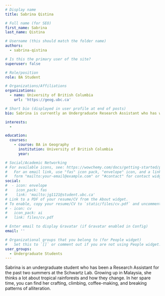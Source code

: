 ```yaml
---
# Display name
title: Sabrina Qistina

# Full name (for SEO)
first_name: Sabrina
last_name: Qistina

# Username (this should match the folder name)
authors:
  - sabrina-qistina

# Is this the primary user of the site?
superuser: false

# Role/position
role: BA Student 

# Organizations/Affiliations
organizations:
  - name: University of British Columbia
    url: 'https://geog.ubc.ca'

# Short bio (displayed in user profile at end of posts)
bio: Sabrina is currently an Undergraduate Research Assistant who has worked for the past two summers within the lab, assisting various graduate students with their research.

interests:
  - 

education:
  courses:
    - course: BA in Geography
      institution: University of British Columbia
      year:

# Social/Academic Networking
# For available icons, see: https://wowchemy.com/docs/getting-started/page-builder/#icons
#   For an email link, use "fas" icon pack, "envelope" icon, and a link in the
#   form "mailto:your-email@example.com" or "#contact" for contact widget.
social:
#  - icon: envelope
#    icon_pack: fas
#    link: 'mailto:jg1121@student.ubc.ca'
# Link to a PDF of your resume/CV from the About widget.
# To enable, copy your resume/CV to `static/files/cv.pdf` and uncomment the lines below.
# - icon: cv
#   icon_pack: ai
#   link: files/cv.pdf

# Enter email to display Gravatar (if Gravatar enabled in Config)
email: ''

# Organizational groups that you belong to (for People widget)
#   Set this to `[]` or comment out if you are not using People widget.
user_groups:
  - Undergraduate Students
---
```


Sabrina is an undergraduate student who has been a Research Assistant for the past two summers at the Schwartz Lab. Growing up in Malaysia, she thinks a lot about tropical rainforests and how they change. In her spare time, you can find her crafting, climbing, coffee-making, and breaking patterns of alliteration.
